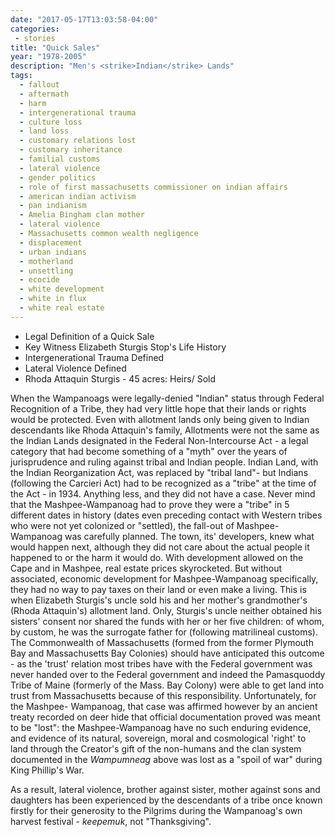 ```yaml
---
date: "2017-05-17T13:03:58-04:00"
categories:
 - stories
title: "Quick Sales"
year: "1978-2005"
description: "Men's <strike>Indian</strike> Lands"
tags:
  - fallout
  - aftermath
  - harm
  - intergenerational trauma
  - culture loss
  - land loss
  - customary relations lost
  - customary inheritance
  - familial customs
  - lateral violence
  - gender politics
  - role of first massachusetts commissioner on indian affairs
  - american indian activism
  - pan indianism
  - Amelia Bingham clan mother
  - lateral violence
  - Massachusetts common wealth negligence
  - displacement
  - urban indians
  - motherland
  - unsettling
  - ecocide
  - white development
  - white in flux
  - white real estate
---
```

- Legal Definition of a Quick Sale
- Key Witness Elizabeth Sturgis Stop's Life History
- Intergenerational Trauma Defined
- Lateral Violence Defined
- Rhoda Attaquin Sturgis - 45 acres: Heirs/ Sold

When the Wampanoags were legally-denied "Indian" status through Federal Recognition of a Tribe, they
had very little hope that their lands or rights would be protected. Even with allotment lands only being
given to Indian descendants like Rhoda Attaquin's family, Allotments were not the same as the Indian
Lands designated in the Federal Non-Intercourse Act - a legal category that had become something of a
"myth" over the years of jurisprudence and ruling against tribal and Indian people. Indian Land, with the
Indian Reorganization Act, was replaced by "tribal land"- but Indians (following the Carcieri Act) had to
be recognized as a "tribe" at the time of the Act - in 1934. Anything less, and they did not have a case.
Never mind that the Mashpee-Wampanoag had to prove they were a "tribe" in 5 different dates in
history (dates even preceding contact with Western tribes who were not yet colonized or "settled), the
fall-out of Mashpee-Wampanoag was carefully planned. The town, its' developers, knew what would
happen next, although they did not care about the actual people it happened to or the harm it would do.
With development allowed on the Cape and in Mashpee, real estate prices skyrocketed. But without
associated, economic development for Mashpee-Wampanoag specifically, they had no way to pay taxes on
their land or even make a living. This is when Elizabeth Sturgis's uncle sold his and her mother's
grandmother's (Rhoda Attaquin's) allotment land. Only, Sturgis's uncle neither obtained his sisters'
consent nor shared the funds with her or her five children: of whom, by custom, he was the surrogate
father for (following matrilineal customs). The Commonwealth of Massachusetts (formed from the
former Plymouth Bay and Massachusetts Bay Colonies) should have anticipated this outcome - as the
'trust' relation most tribes have with the Federal government was never handed over to the Federal
government and indeed the Pamasquoddy Tribe of Maine (formerly of the Mass. Bay Colony) were able to
get land into trust from Massachusetts because of this responsibility. Unfortunately, for the Mashpee-
Wampanoag, that case was affirmed however by an ancient treaty recorded on deer hide that official
documentation proved was meant to be "lost": the Mashpee-Wampanoag have no such enduring
evidence, and evidence of its natural, sovereign, moral and cosmological 'right' to land through the Creator's gift of the non-humans and the clan system documented in the _Wampumneag_ above was lost
as a "spoil of war" during King Phillip's War.

As a result, lateral violence, brother against sister, mother against sons and daughters has been
experienced by the descendants of a tribe once known firstly for their generosity to the Pilgrims during
the Wampanoag's own harvest festival - _keepemuk_, not "Thanksgiving".
